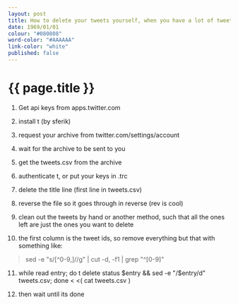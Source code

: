 ```yaml
---
layout: post
title: How to delete your tweets yourself, when you have a lot of tweets. 
date: 1969/01/01
colour: "#080808"
word-color: "#AAAAAA"
link-color: "white"
published: false
---
```

# {{ page.title }} 

1. Get api keys from apps.twitter.com

2. install t (by sferik)

3. request your archive from twitter.com/settings/account

4. wait for the archive to be sent to you

5. get the tweets.csv from the archive

6. authenticate t, or put your keys in .trc

7. delete the title line (first line in tweets.csv)

8. reverse the file so it goes through in reverse (rev is cool)

9. clean out the tweets by hand or another method, such that all the ones left are just the ones you want to delete

10. the first column is the tweet ids, so remove everything but that with something like:
> sed -e "s/[^0-9,]//g" | cut -d, -f1 | grep "^[0-9]" 

11. while read entry; do t delete status $entry && sed -e "/$entry/d" tweets.csv; done < <( cat tweets.csv )

12. then wait until its done
